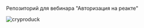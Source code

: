 Репозиторий для вебинара "Авторизация на реакте"

![cryproduck](https://github.com/deeamtee/cryptoduck/blob/master/src/resources/logo.png)